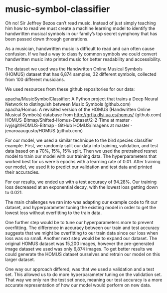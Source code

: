 # music-symbol-classifier


Oh no! Sir Jeffrey Bezos can’t read music. Instead of just simply teaching him how to read we must create a machine learning model to identify the handwritten musical symbols in our family’s top secret symphony that has been passed down through generations. 

As a musician, handwritten music is difficult to read and can often cause confusion. If we had a way to classify common symbols we could convert handwritten music into printed music for better readability and accessibility. 

The dataset we used was the Handwritten Online Musical Symbols (HOMUS) dataset that has 6,874 samples, 32 different symbols, collected from 100 different musicians. 

We used resources from these github repositories for our data:

apacha/MusicSymbolClassifier: A Python project that trains a Deep Neural Network to distinguish between Music Symbols (github.com)
apacha/Homus: A revisited version of the HOMUS (Handwritten Online Musical Symbols) database from http://grfia.dlsi.ua.es/homus/ (github.com)
HOMUS-Bitmap/Shifted-Homus-Dataset/2-2-Time at master · ivyjsgit/HOMUS-Bitmap · GitHub
HOMUS/imagens at master · jenaroaaugusto/HOMUS (github.com)

For our model, we used a similar technique to the bird species classifier example. First, we randomly split our data into training, validation, and test data based on a 70%, 15%, 15% split. Then we used the pretrained resnet model to train our model with our training data. The hyperparameters that worked best for us were 5 epochs with a learning rate of 0.01. After training our model, we used it to predict our validation and test data and printed their accuracies.

For our results, we ended up with a test accuracy of 94.28%. Our training loss decreased at an exponential decay, with the lowest loss getting down to 0.021.

The main challenges we ran into was adapting our example code to fit our dataset, and hyperparameter tuning the existing model in order to get the lowest loss without overfitting to the train data. 

One further step would be to tune our hyperparameters more to prevent overfitting. The difference in accuracy between our train and test accuracy suggests that we might be overfitting to our train data since our loss when loss was so small. Another next step would be to expand our dataset. The original HOMUS dataset was 15,200 images,  however the pre-generated image dataset we used was only 6,874 images. To get better results we could generate the HOMUS dataset ourselves and retrain our model on this larger dataset. 

One way our approach differed, was that we used a validation and a test set. This allowed us to do more hyperparameter tuning on the validation set. That way we only ran the test set once, meaning our test accuracy is a more accurate representation of how our model would perform on new data. 
